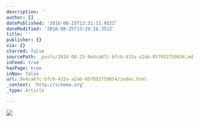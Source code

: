 ```yaml
---
description: ''
author: []
datePublished: '2016-08-25T13:31:11.952Z'
dateModified: '2016-08-25T13:29:26.351Z'
title: ''
publisher: {}
via: {}
starred: false
sourcePath: _posts/2016-08-25-0e4ca67c-bfc0-433a-a2ab-057052759854.md
inFeed: true
hasPage: true
inNav: false
url: 0e4ca67c-bfc0-433a-a2ab-057052759854/index.html
_context: 'http://schema.org'
_type: Article

---
```

![](https://the-grid-user-content.s3-us-west-2.amazonaws.com/8c09adf4-d8b0-4193-92af-1cec7b030821.jpg)